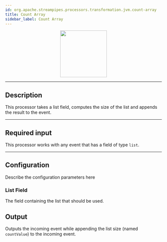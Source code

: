 ```yaml
---
id: org.apache.streampipes.processors.transformation.jvm.count-array
title: Count Array
sidebar_label: Count Array
---
```


<!--
  ~ Licensed to the Apache Software Foundation (ASF) under one or more
  ~ contributor license agreements.  See the NOTICE file distributed with
  ~ this work for additional information regarding copyright ownership.
  ~ The ASF licenses this file to You under the Apache License, Version 2.0
  ~ (the "License"); you may not use this file except in compliance with
  ~ the License.  You may obtain a copy of the License at
  ~
  ~    http://www.apache.org/licenses/LICENSE-2.0
  ~
  ~ Unless required by applicable law or agreed to in writing, software
  ~ distributed under the License is distributed on an "AS IS" BASIS,
  ~ WITHOUT WARRANTIES OR CONDITIONS OF ANY KIND, either express or implied.
  ~ See the License for the specific language governing permissions and
  ~ limitations under the License.
  ~
  -->



<p align="center"> 
    <img src="/img/pipeline-elements/org.apache.streampipes.processors.transformation.jvm.count-array/icon.png" width="150px;" class="pe-image-documentation"/>
</p>

***

## Description

This processor takes a list field, computes the size of the list and appends the result to the event.

***

## Required input

This processor works with any event that has a field of type ``list``.

***

## Configuration

Describe the configuration parameters here

### List Field

The field containing the list that should be used.

## Output

Outputs the incoming event while appending the list size (named ``countValue``) to the incoming event.

